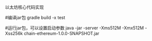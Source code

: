以太坊核心代码实现

#编译jar包
gradle build -x test

#运行jar包，可以设置启动参数
java -jar -server -Xms512M -Xmx512M -Xss256k chain-ethereum-1.0.0-SNAPSHOT.jar